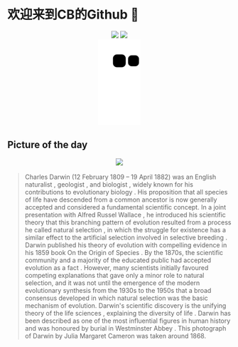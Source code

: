 
# 欢迎来到CB的Github 👋

<div align="center">
  <img height="137px" src="https://github-readme-stats.vercel.app/api?username=SuperCB&show_icons=true&theme=radical" />
  <img height="137px" src="https://github-readme-stats.vercel.app/api/top-langs/?username=SuperCB&hide_title=true&hide_border=true&layout=compact&langs_count=6&text_color=000&icon_color=fff" />
</div>


<div align="center">
    <img src="./contribution-snake/github-contribution-grid-snake.svg" />
</div>



## Picture of the day
<div align="center">
  <img width=400px src="https://upload.wikimedia.org/wikipedia/commons/thumb/3/33/Charles_Darwin_by_Julia_Margaret_Cameron%2C_c._1868.jpg/525px-Charles_Darwin_by_Julia_Margaret_Cameron%2C_c._1868.jpg" />
</div>

>Charles Darwin  (12 February 1809 – 19 April 1882) was an English  naturalist ,  geologist , and  biologist , widely known for his contributions to  evolutionary biology . His proposition that all species of life have descended from a  common ancestor  is now generally accepted and considered a fundamental scientific concept. In a joint presentation with  Alfred Russel Wallace , he introduced his scientific theory that this  branching pattern  of  evolution  resulted from a process he called  natural selection , in which the  struggle for existence  has a similar effect to the artificial selection involved in  selective breeding . Darwin published his theory of evolution with compelling evidence in his 1859 book  On the Origin of Species . By the 1870s, the scientific community and a majority of the educated public had accepted  evolution as a fact . However,  many scientists initially favoured competing explanations  that gave only a minor role to natural selection, and it was not until the emergence of the  modern evolutionary synthesis  from the 1930s to the 1950s that a broad consensus developed in which natural selection was the basic mechanism of evolution. Darwin's scientific discovery is the unifying theory of the  life sciences , explaining the  diversity of life . Darwin has been described as one of the most influential figures in  human history  and was honoured by  burial in Westminster Abbey . This photograph of Darwin by  Julia Margaret Cameron  was taken around 1868.



